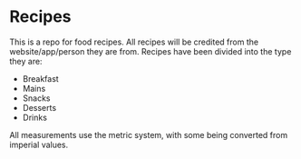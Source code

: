# Recipes

This is a repo for food recipes.
All recipes will be credited from the website/app/person they are from.
Recipes have been divided into the type they are:
  + Breakfast
  + Mains
  + Snacks
  + Desserts
  + Drinks

All measurements use the metric system, with some being converted from imperial values.


